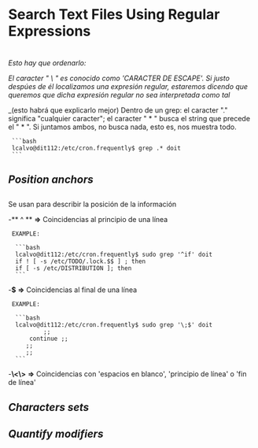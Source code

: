 # Search Text Files Using Regular Expressions <h1> 

*Esto hay que ordenarlo:*

_El caracter " \ " es conocido como 'CARACTER DE ESCAPE'. Si justo despúes de él localizamos una expresión regular, estaremos dicendo que queremos que dicha expresión regular no sea interpretada como tal_

_(esto habrá que explicarlo mejor) Dentro de un grep:  el caracter "." significa "cualquier caracter"; el caracter " * " busca el string que precede el " * ". Si juntamos ambos, no busca nada, esto es, nos muestra todo.

     ```bash
     lcalvo@dit112:/etc/cron.frequently$ grep .* doit
     ```


## *Position anchors* <h2>

Se usan para describir la posición de la información

-** ^ **              **=>** Coincidencias al principio de una línea

     EXAMPLE: 

      ```bash
      lcalvo@dit112:/etc/cron.frequently$ sudo grep '^if' doit
      if ! [ -s /etc/TODO/.lock.$$ ] ; then
      if [ -s /etc/DISTRIBUTION ]; then
      ```
-**$**                 **=>** Coincidencias al final de una línea

     EXAMPLE: 

      ```bash
      lcalvo@dit112:/etc/cron.frequently$ sudo grep '\;$' doit
              ;;
          continue ;;
         ;;
         ;;
      ``` 
-**\\<\\>**            **=>** Coincidencias con 'espacios en blanco', 'principio de línea' o 'fin de línea'


        
  
  
## *Characters sets* <h2>
  
## *Quantify modifiers* <h2>


